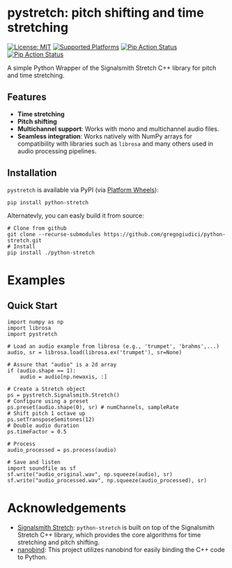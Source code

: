 # pystretch: pitch shifting and time stretching
[![License: MIT](https://img.shields.io/badge/License-MIT-blue.svg)](https://github.com/gregogiudici/python-stretch/blob/main/LICENSE)
[![Supported Platforms](https://img.shields.io/badge/platforms-macOS%20%7C%20Windows%20%7C%20Linux-green)](https://pypi.org/project/python-stretch)
[![Pip Action Status][actions-pip-badge]][actions-pip-link]
[![Pip Action Status][actions-wheels-badge]][actions-wheels-link]
<!-- [![PyPI - Wheel](https://img.shields.io/pypi/wheel/python-stretch)](https://pypi.org/project/python-stretch) -->
<!-- [![PyPI - Python Version](https://img.shields.io/pypi/pyversions/python-stretch)](https://pypi.org/project/python-stretch) -->


[actions-pip-link]:        https://github.com/gregogiudici/python-stretch/actions?query=workflow%3APip
[actions-pip-badge]:       https://github.com/gregogiudici/python-stretch/workflows/Pip/badge.svg
[actions-wheels-link]:     https://github.com/gregogiudici/python-stretch/actions?query=workflow%3AWheels
[actions-wheels-badge]:    https://github.com/gregogiudici/python-stretch/workflows/Wheels/badge.svg

A simple Python Wrapper of the Signalsmith Stretch C++ library for pitch and time stretching.

## Features

- **Time stretching**
- **Pitch shifting**
- **Multichannel support**: Works with mono and multichannel audio files.
- **Seamless integration**: Works natively with NumPy arrays for compatibility with libraries such as `librosa` and many others used in audio processing pipelines.


## Installation

`pystretch` is available via PyPI (via [Platform Wheels](https://packaging.python.org/guides/distributing-packages-using-setuptools/#platform-wheels)):
```
pip install python-stretch
```
Alternatevly, you can easly build it from source:
```
# Clone from github
git clone --recurse-submodules https://github.com/gregogiudici/python-stretch.git
# Install
pip install ./python-stretch
```

# Examples
## Quick Start
```
import numpy as np
import librosa
import pystretch

# Load an audio example from librosa (e.g., 'trumpet', 'brahms',...)
audio, sr = librosa.load(librosa.ex('trumpet'), sr=None)

# Assure that "audio" is a 2d array
if (audio.shape == 1):
    audio = audio[np.newaxis, :]

# Create a Stretch object
ps = pystretch.Signalsmith.Stretch()
# Configure using a preset
ps.preset(audio.shape(0), sr) # numChannels, sampleRate
# Shift pitch 1 octave up
ps.setTransposeSemitones(12)
# Double audio duration
ps.timeFactor = 0.5

# Process
audio_processed = ps.process(audio)

# Save and listen
import soundfile as sf
sf.write("audio_original.wav", np.squeeze(audio), sr)
sf.write("audio_processed.wav", np.squeeze(audio_processed), sr)
```

# Acknowledgements
- [Signalsmith Stretch](https://github.com/Signalsmith-Audio/signalsmith-stretch): `python-stretch` is built on top of the Signalsmith Stretch C++ library, which provides the core algorithms for time stretching and pitch shifting.
- [nanobind](https://github.com/wjakob/nanobind): This project utilizes nanobind for easily binding the C++ code to Python.
